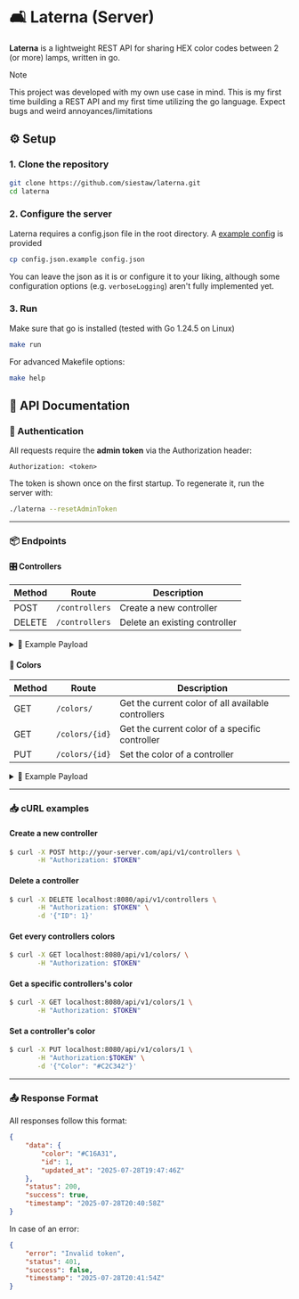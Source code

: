 # 🛋️ Laterna (Server)

**Laterna** is a lightweight REST API for sharing HEX color codes between 2 (or more) lamps, written in go.

> [!NOTE]
> This project was developed with my own use case in mind.
> This is my first time building a REST API and my first time utilizing the go language.
> Expect bugs and weird annoyances/limitations

## ⚙️ Setup

### 1. Clone the repository

```sh
git clone https://github.com/siestaw/laterna.git
cd laterna
```

### 2. Configure the server

Laterna requires a config.json file in the root directory. A [example config](https://github.com/siestaw/Laterna/blob/main/config.json.example) is provided

```sh
cp config.json.example config.json
```

You can leave the json as it is or configure it to your liking, although some configuration options (e.g. `verboseLogging`) aren't fully implemented yet.

### 3. Run

Make sure that go is installed (tested with Go 1.24.5 on Linux)

```sh
make run
```

For advanced Makefile options:

```sh
make help
```

## 🛜 API Documentation

### 🔑 Authentication

All requests require the **admin token** via the Authorization header:

```
Authorization: <token>
```

The token is shown once on the first startup. To regenerate it, run the server with:

```sh
./laterna --resetAdminToken
```

---

### 📦️ Endpoints

#### 🎛️ Controllers

| Method | Route          | Description                   |
| ------ | -------------- | ----------------------------- |
| POST   | `/controllers` | Create a new controller       |
| DELETE | `/controllers` | Delete an existing controller |

<details> <summary>🔧 Example Payload</summary>

```jsonc
// DELETE /controllers
{
    "ID": 1
}
```

</details>

#### 🎨 Colors

| Method | Route          | Description                                        |
| ------ | -------------- | -------------------------------------------------- |
| GET    | `/colors/`     | Get the current color of all available controllers |
| GET    | `/colors/{id}` | Get the current color of a specific controller     |
| PUT    | `/colors/{id}` | Set the color of a controller                      |

<details> <summary>🔧 Example Payload</summary>

```jsonc
// PUT /colors/1
{
    "Color": "#5398B7"
}
```

</details>

---

### 📥️ cURL examples

#### Create a new controller

```bash
$ curl -X POST http://your-server.com/api/v1/controllers \
       -H "Authorization: $TOKEN"
```

#### Delete a controller

```bash
$ curl -X DELETE localhost:8080/api/v1/controllers \
       -H "Authorization: $TOKEN" \
       -d '{"ID": 1}'
```

#### Get every controllers colors

```bash
$ curl -X GET localhost:8080/api/v1/colors/ \
       -H "Authorization: $TOKEN"
```

#### Get a specific controllers's color

```bash
$ curl -X GET localhost:8080/api/v1/colors/1 \
       -H "Authorization: $TOKEN"
```

#### Set a controller's color

```bash
$ curl -X PUT localhost:8080/api/v1/colors/1 \
       -H "Authorization:$TOKEN" \
       -d '{"Color": "#C2C342"}'
```

---

### 📤️ Response Format

All responses follow this format:

```json
{
    "data": {
        "color": "#C16A31",
        "id": 1,
        "updated_at": "2025-07-28T19:47:46Z"
    },
    "status": 200,
    "success": true,
    "timestamp": "2025-07-28T20:40:58Z"
}
```

In case of an error:

```json
{
    "error": "Invalid token",
    "status": 401,
    "success": false,
    "timestamp": "2025-07-28T20:41:54Z"
}
```

